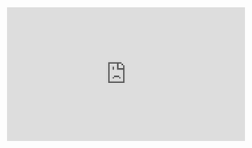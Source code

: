 <div id="header" align="center">
<iframe src="https://gifer.com/embed/46Wu" width=480 height=269.760 frameBorder="0" allowFullScreen></iframe>
</div>
